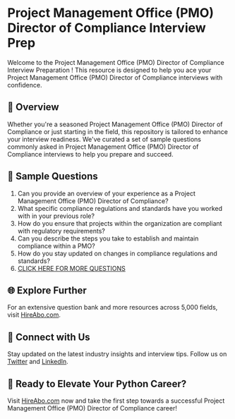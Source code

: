 # Project Management Office (PMO) Director of Compliance Interview Prep

Welcome to the Project Management Office (PMO) Director of Compliance Interview Preparation ! This resource is designed to help you ace your Project Management Office (PMO) Director of Compliance interviews with confidence.

## 🚀 Overview

Whether you're a seasoned Project Management Office (PMO) Director of Compliance or just starting in the field, this repository is tailored to enhance your interview readiness. We've curated a set of sample questions commonly asked in Project Management Office (PMO) Director of Compliance interviews to help you prepare and succeed.

## 📝 Sample Questions

1. Can you provide an overview of your experience as a Project Management Office (PMO) Director of Compliance?
2. What specific compliance regulations and standards have you worked with in your previous role?
3. How do you ensure that projects within the organization are compliant with regulatory requirements?
4. Can you describe the steps you take to establish and maintain compliance within a PMO?
5. How do you stay updated on changes in compliance regulations and standards?
6. [CLICK HERE FOR MORE QUESTIONS](https://hireabo.com/job/1_3_49/Project%20Management%20Office%20PMO%20Director%20of%20Compliance)

## 🌐 Explore Further

For an extensive question bank and more resources across 5,000 fields, visit [HireAbo.com](https://www.hireabo.com).

## 📱 Connect with Us

Stay updated on the latest industry insights and interview tips. Follow us on [Twitter](https://twitter.com/hireabo) and [LinkedIn](https://www.linkedin.com/in/hire-abo-3609972a8/).

## 🚀 Ready to Elevate Your Python Career?

Visit [HireAbo.com](https://www.hireabo.com) now and take the first step towards a successful Project Management Office (PMO) Director of Compliance career!